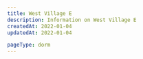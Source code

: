 ```yaml
---
title: West Village E
description: Information on West Village E
createdAt: 2022-01-04
updatedAt: 2022-01-04

pageType: dorm
---
```

  
  